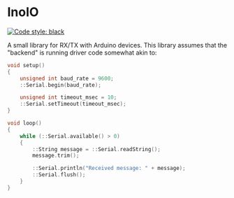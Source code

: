 # InoIO
[![Code style: black](https://img.shields.io/badge/code%20style-black-000000.svg)](https://github.com/psf/black)

A small library for RX/TX with Arduino devices. This library assumes that the "backend" is running driver code
somewhat akin to:
```C++
void setup()
{
    unsigned int baud_rate = 9600;
    ::Serial.begin(baud_rate);

    unsigned int timeout_msec = 10;
    ::Serial.setTimeout(timeout_msec);
}

void loop()
{
    while (::Serial.available() > 0)
    {
        ::String message = ::Serial.readString();
        message.trim();

        ::Serial.println("Received message: " + message);
        ::Serial.flush();
    }
}
```
